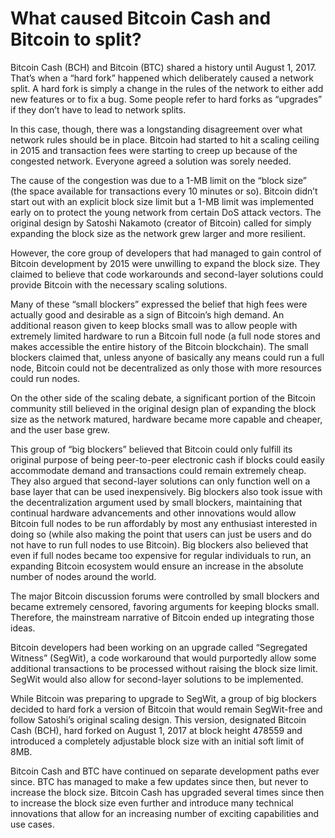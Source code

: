 # What caused Bitcoin Cash and Bitcoin to split?


Bitcoin Cash (BCH) and Bitcoin (BTC) shared a history until August 1, 2017. That’s when a “hard fork” happened which deliberately caused a network split. A hard fork is simply a change in the rules of the network to either add new features or to fix a bug. Some people refer to hard forks as “upgrades” if they don’t have to lead to network splits.

In this case, though, there was a longstanding disagreement over what network rules should be in place. Bitcoin had started to hit a scaling ceiling in 2015 and transaction fees were starting to creep up because of the congested network. Everyone agreed a solution was sorely needed. 

The cause of the congestion was due to a 1-MB limit on the “block size” (the space available for transactions every 10 minutes or so). Bitcoin didn’t start out with an explicit block size limit but a 1-MB limit was implemented early on to protect the young network from certain DoS attack vectors. The original design by Satoshi Nakamoto (creator of Bitcoin) called for simply expanding the block size as the network grew larger and more resilient.

However, the core group of developers that had managed to gain control of Bitcoin development by 2015 were unwilling to expand the block size. They claimed to believe that code workarounds and second-layer solutions could provide Bitcoin with the necessary scaling solutions. 

Many of these “small blockers” expressed the belief that high fees were actually good and desirable as a sign of Bitcoin’s high demand. An additional reason given to keep blocks small was to allow people with extremely limited hardware to run a Bitcoin full node (a full node stores and makes accessible the entire history of the Bitcoin blockchain). The small blockers claimed that, unless anyone of basically any means could run a full node, Bitcoin could not be decentralized as only those with more resources could run nodes.

On the other side of the scaling debate, a significant portion of the Bitcoin community still believed in the original design plan of expanding the block size as the network matured, hardware became more capable and cheaper, and the user base grew. 

This group of “big blockers” believed that Bitcoin could only fulfill its original purpose of being peer-to-peer electronic cash if blocks could easily accommodate demand and transactions could remain extremely cheap. They also argued that second-layer solutions can only function well on a base layer that can be used inexpensively. Big blockers also took issue with the decentralization argument used by small blockers, maintaining that continual hardware advancements and other innovations would allow Bitcoin full nodes to be run affordably by most any enthusiast interested in doing so (while also making the point that users can just be users and do not have to run full nodes to use Bitcoin). Big blockers also believed that even if full nodes became too expensive for regular individuals to run, an expanding Bitcoin ecosystem would ensure an increase in the absolute number of nodes around the world.

The major Bitcoin discussion forums were controlled by small blockers and became extremely censored, favoring arguments for keeping blocks small. Therefore, the mainstream narrative of Bitcoin ended up integrating those ideas.

Bitcoin developers had been working on an upgrade called “Segregated Witness” (SegWit), a code workaround that would purportedly allow some additional transactions to be processed without raising the block size limit. SegWit would also allow for second-layer solutions to be implemented.

While Bitcoin was preparing to upgrade to SegWit, a group of big blockers decided to hard fork a version of Bitcoin that would remain SegWit-free and follow Satoshi’s original scaling design. This version, designated Bitcoin Cash (BCH), hard forked on August 1, 2017 at block height 478559 and introduced a completely adjustable block size with an initial soft limit of 8MB.

Bitcoin Cash and BTC have continued on separate development paths ever since. BTC has managed to make a few updates since then, but never to increase the block size. Bitcoin Cash has upgraded several times since then to increase the block size even further and introduce many technical innovations that allow for an increasing number of exciting capabilities and use cases.
